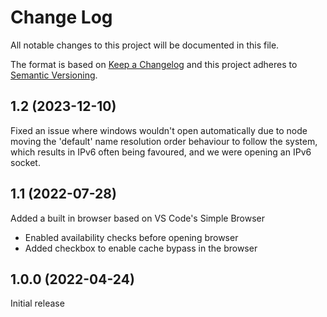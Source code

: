 # Change Log
All notable changes to this project will be documented in this file.

The format is based on [Keep a Changelog](http://keepachangelog.com/) and this project adheres to [Semantic Versioning](http://semver.org/).

## 1.2 (2023-12-10)
Fixed an issue where windows wouldn't open automatically due to node moving the
'default' name resolution order behaviour to follow the system, which results in
IPv6 often being favoured, and we were opening an IPv6 socket.

## 1.1 (2022-07-28)
Added a built in browser based on VS Code's Simple Browser
- Enabled availability checks before opening browser
- Added checkbox to enable cache bypass in the browser

## 1.0.0 (2022-04-24)
Initial release